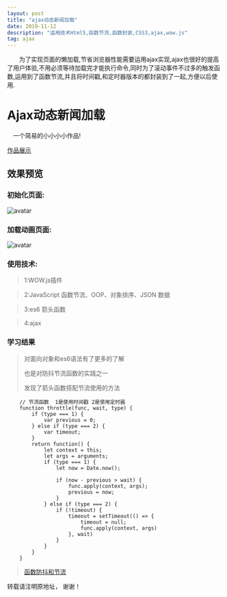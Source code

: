 ```yaml
---
layout: post
title: "ajax动态新闻加载"
date: 2019-11-12
description: "运用技术Html5,函数节流,函数封装,CSS3,ajax,wow.js"
tag: ajax
---     
```


　　为了实现页面的懒加载,节省浏览器性能需要运用ajax实现,ajax也很好的提高了用户体验,不用必须等待加载完才能执行命令,同时为了滚动事件不过多的触发函数,运用到了函数节流,并且将时间戳,和定时器版本的都封装到了一起,方便以后使用.

 

# Ajax动态新闻加载
　一个简易的小小小小作品!

 [作品展示](https://qq6515255.github.io/web/lod/index.html)
## 效果预览

###  初始化页面:

![avatar](https://qq6515255.github.io/images/posts/lod/1.jpg)

###  加载动画页面:

![avatar](https://qq6515255.github.io/images/posts/lod/l2.jpg)


### 使用技术:

>1:WOW.js插件

>2:JavaScript  函数节流、OOP、对象排序、JSON 数据 

>3:es6 箭头函数 

>4:ajax 
<p> </p>


### 学习结果

> 对面向对象和es6语法有了更多的了解
> 
> 也是对防抖节流函数的实践之一
> 
> 发现了箭头函数搭配节流使用的方法



<p> </p>



```
    // 节流函数  1是使用时间戳 2是使用定时器
    function throttle(func, wait, type) {
        if (type === 1) {
            var previous = 0;
        } else if (type === 2) {
            var timeout;
        }
        return function() {
            let context = this;
            let args = arguments;
            if (type === 1) {
                let now = Date.now();

                if (now - previous > wait) {
                    func.apply(context, args);
                    previous = now;
                }
            } else if (type === 2) {
                if (!timeout) {
                    timeout = setTimeout(() => {
                        timeout = null;
                        func.apply(context, args)
                    }, wait)
                }
            }
        }
    }

```

<p> </p>

> [函数防抖和节流](https://www.jianshu.com/p/c8b86b09daf0)    

<p> </p>


转载请注明原地址， 谢谢！
